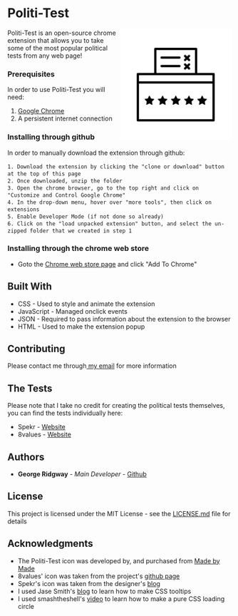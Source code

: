 # Politi-Test

<img align="right" width="250" height="250" src="/icons/fullSize.png">

Politi-Test is an open-source chrome extension that allows you to take some of the most popular political tests from any web page!

### Prerequisites

In order to use Politi-Test you will need:

1. [Google Chrome](https://www.google.com/chrome/browser/desktop/index.html)
2. A persistent internet connection

### Installing through github

In order to manually download the extension through github:

```
1. Download the extension by clicking the "clone or download" button at the top of this page
2. Once downloaded, unzip the folder
3. Open the chrome browser, go to the top right and click on "Customize and Control Google Chrome"
4. In the drop-down menu, hover over "more tools", then click on extensions
5. Enable Developer Mode (if not done so already)
6. Click on the "load unpacked extension" button, and select the un-zipped folder that we created in step 1

```

### Installing through the chrome web store

- Goto the [Chrome web store page](https://chrome.google.com/webstore/detail/politi-test/oogoiocmamfibfmgkiaoalimlpofbgfd) and click "Add To Chrome"

## Built With

* CSS - Used to style and animate the extension
* JavaScript - Managed onclick events
* JSON - Required to pass information about the extension to the browser
* HTML - Used to make the extension popup

## Contributing

Please contact me through<a href="mailto:george.ridgway@protonmail.com"> my email</a> for more information

## The Tests

Please note that I take no credit for creating the political tests themselves, you can find the tests individually here:

* Spekr - [Website](http://spekr.org/)
* 8values - [Website](https://8values.github.io/)

## Authors

* **George Ridgway** - *Main Developer* - [Github](https://github.com/ridgeontheway)

## License

This project is licensed under the MIT License - see the [LICENSE.md](LICENSE.md) file for details

## Acknowledgments

* The Politi-Test icon was developed by, and purchased from [Made by Made](https://thenounproject.com/made.somewhere/)
* 8values' icon was taken from the project's [github page](https://github.com/8values/8values.github.io)
* Spekr's icon was taken from the designer's [blog](http://anaarkei.me/)
* I used Jase Smith's [blog](https://webdesign.tutsplus.com/tutorials/css-tooltip-magic--cms-28082) to learn how to make CSS tooltips
* I used smashtheshell's [video](https://www.youtube.com/watch?v=67_DXhS3_Hc) to learn how to make a pure CSS loading circle
